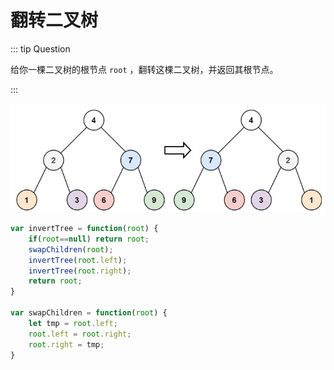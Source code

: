 # 翻转二叉树

::: tip Question

给你一棵二叉树的根节点 `root` ，翻转这棵二叉树，并返回其根节点。

:::

![image-20230612093322689](/images/image-20230612093322689.png)

```js
var invertTree = function(root) {
    if(root==null) return root;
    swapChildren(root);     
    invertTree(root.left);
    invertTree(root.right);
    return root;
}
    
var swapChildren = function(root) {
    let tmp = root.left;
    root.left = root.right;
    root.right = tmp;
}
```

